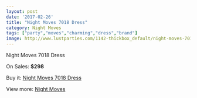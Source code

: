 ```yaml
---
layout: post
date: '2017-02-26'
title: "Night Moves 7018 Dress"
category: Night Moves
tags: ["party","moves","charming","dress","brand"]
image: http://www.lustparties.com/1142-thickbox_default/night-moves-7018-dress.jpg
---
```

Night Moves 7018 Dress

On Sales: **$298**
<a href="https://www.lustparties.com/en/night-moves/371-night-moves-7018-dress.html"><amp-img layout="responsive" width="600" height="600" src="//www.lustparties.com/1142-thickbox_default/night-moves-7018-dress.jpg" alt="Night Moves 7018 Dress 0" /></a>
<a href="https://www.lustparties.com/en/night-moves/371-night-moves-7018-dress.html"><amp-img layout="responsive" width="600" height="600" src="//www.lustparties.com/1143-thickbox_default/night-moves-7018-dress.jpg" alt="Night Moves 7018 Dress 1" /></a>
<a href="https://www.lustparties.com/en/night-moves/371-night-moves-7018-dress.html"><amp-img layout="responsive" width="600" height="600" src="//www.lustparties.com/1144-thickbox_default/night-moves-7018-dress.jpg" alt="Night Moves 7018 Dress 2" /></a>

Buy it: [Night Moves 7018 Dress](https://www.lustparties.com/en/night-moves/371-night-moves-7018-dress.html "Night Moves 7018 Dress")

View more: [Night Moves](https://www.lustparties.com/en/3-night-moves "Night Moves")